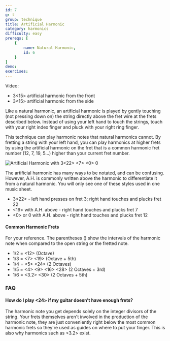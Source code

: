```yaml
---
id: 7
g: t
group: technique
title: Artificial Harmonic
category: harmonics
difficulty: easy
prereqs: [
    {
        name: Natural Harmonic,
        id: 6
    }
]
demo: 
exercises:
---
```


Video:
- 3<15> artificial harmonic from the front
- 3<15> artificial harmonic from the side

Like a natural harmonic, an artificial harmonic is played by gently touching (not pressing down on) the string directly above the <span class="tt" data-tip="the metal strips on your fretboard">fret wire</span> at the frets described below. Instead of using your left hand to touch the strings, touch with your right index finger and pluck with your right ring finger.

This technique can play harmonic notes that natural harmonics cannot. By fretting a string with your left hand, you can play harmonics at higher frets by using the artificial harmonic on the fret that is a common harmonic fret number (12, 7, 19, 5...) higher than your current fret number.

![Artificial Harmonic with 3<22> <7> <0> 0]()

The artificial harmonic has many ways to be notated, and can be confusing. However, A.H. is commonly written above the harmonic to differentiate it from a natural harmonic. You will only see one of these styles used in one music sheet.

- 3<22> - left hand presses on fret 3; right hand touches and plucks fret 22
- <19> with A.H. above - right hand touches and plucks fret 7
- <0> or 0 with A.H. above - right hand touches and plucks fret 12

#### Common Harmonic Frets

For your reference. The parentheses () show the intervals of the harmonic note when compared to the open string or the fretted note.

- 1/2 = <12> (Octave)
- 1/3 = <7> <19> (Octave + 5th)
- 1/4 = <5> <24> (2 Octaves)
- 1/5 = <4> <9> <16> <28> (2 Octaves + 3rd)
- 1/6 = <3.2> <30> (2 Octaves + 5th)

### FAQ

#### How do I play <24> if my guitar doesn't have enough frets?

The harmonic note you get depends solely on the integer divisors of the string. Your frets themselves aren't involved in the production of the harmonic note, they are just conveniently right below the most common harmonic frets so they're used as guides on where to put your finger. This is also why harmonics such as <3.2> exist. 